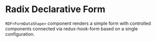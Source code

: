 # Radix Declarative Form

`RDF<FormDataShape>` component renders a simple form with controlled components connected via redux-hook-form based on a single configuration.